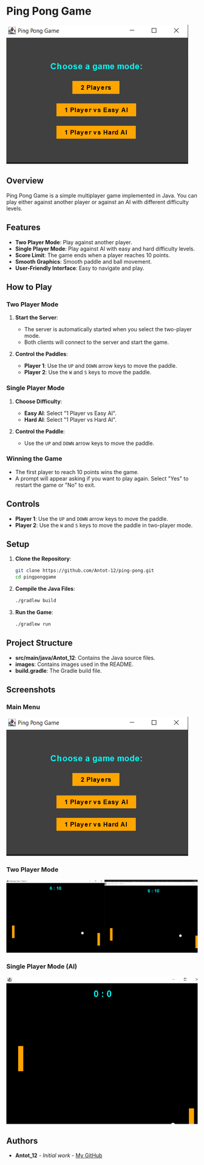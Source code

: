 # Ping Pong Game

![Ping Pong Game Menu](./menu.png)

## Overview

Ping Pong Game is a simple multiplayer game implemented in Java. You can play either against another player or against an AI with different difficulty levels.

## Features

- **Two Player Mode**: Play against another player.
- **Single Player Mode**: Play against AI with easy and hard difficulty levels.
- **Score Limit**: The game ends when a player reaches 10 points.
- **Smooth Graphics**: Smooth paddle and ball movement.
- **User-Friendly Interface**: Easy to navigate and play.

## How to Play

### Two Player Mode

1. **Start the Server**:
    - The server is automatically started when you select the two-player mode.
    - Both clients will connect to the server and start the game.

2. **Control the Paddles**:
    - **Player 1**: Use the `UP` and `DOWN` arrow keys to move the paddle.
    - **Player 2**: Use the `W` and `S` keys to move the paddle.

### Single Player Mode

1. **Choose Difficulty**:
    - **Easy AI**: Select "1 Player vs Easy AI".
    - **Hard AI**: Select "1 Player vs Hard AI".

2. **Control the Paddle**:
    - Use the `UP` and `DOWN` arrow keys to move the paddle.

### Winning the Game

- The first player to reach 10 points wins the game.
- A prompt will appear asking if you want to play again. Select "Yes" to restart the game or "No" to exit.

## Controls

- **Player 1**: Use the `UP` and `DOWN` arrow keys to move the paddle.
- **Player 2**: Use the `W` and `S` keys to move the paddle in two-player mode.

## Setup

1. **Clone the Repository**:
    ```sh
    git clone https://github.com/Antot-12/ping-pong.git
    cd pingponggame
    ```

2. **Compile the Java Files**:
    ```sh
    ./gradlew build
    ```

3. **Run the Game**:
    ```sh
    ./gradlew run
    ```

## Project Structure

- **src/main/java/Antot_12**: Contains the Java source files.
- **images**: Contains images used in the README.
- **build.gradle**: The Gradle build file.

## Screenshots

### Main Menu

![Main Menu](./menu.png)

### Two Player Mode

![Two Player Mode](./2_pl.png)

### Single Player Mode (AI)

![Single Player Mode (AI)](./AI.png)

## Authors

- **Antot_12** - *Initial work* - [My GitHub](https://github.com/Antot-12)


